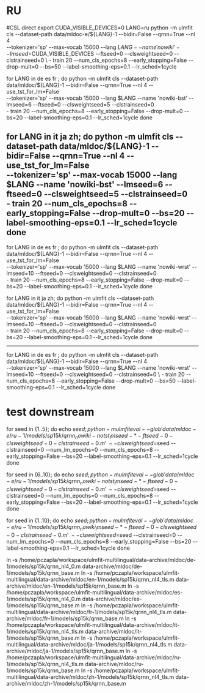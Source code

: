 # RU

#CSL direct
export CUDA_VISIBLE_DEVICES=0
LANG=ru
python -m ulmfit cls --dataset-path data/mldoc-e/${LANG}-1 --bidir=False --qrnn=True --nl 4 \
    --tokenizer='sp' --max-vocab 15000 --lang $LANG --name 'nowiki' --lmseed=$CUDA_VISIBLE_DEVICES --ftseed=0 --clsweightseed=0 --clstrainseed=0 \ 
    - train 20 --num_cls_epochs=8 --early_stopping=False --drop-mult=0 --bs=50 --label-smoothing-eps=0.1 --lr_sched=1cycle
    
    
for LANG in de es fr ; do 
 python -m ulmfit cls --dataset-path data/mldoc/${LANG}-1 --bidir=False --qrnn=True --nl 4 --use_tst_for_lm=False \
    --tokenizer='sp' --max-vocab 15000 --lang $LANG --name 'nowiki-bst' --lmseed=6 --ftseed=0 --clsweightseed=5 --clstrainseed=0 \
    - train 20 --num_cls_epochs=8 --early_stopping=False --drop-mult=0 --bs=20 --label-smoothing-eps=0.1 --lr_sched=1cycle
done
    
for LANG in it ja zh; do 
 python -m ulmfit cls --dataset-path data/mldoc/${LANG}-1 --bidir=False --qrnn=True --nl 4 --use_tst_for_lm=False \
    --tokenizer='sp' --max-vocab 15000 --lang $LANG --name 'nowiki-bst' --lmseed=6 --ftseed=0 --clsweightseed=5 --clstrainseed=0 \
    - train 20 --num_cls_epochs=8 --early_stopping=False --drop-mult=0 --bs=20 --label-smoothing-eps=0.1 --lr_sched=1cycle
done
----------------

for LANG in de es fr ; do 
 python -m ulmfit cls --dataset-path data/mldoc/${LANG}-1 --bidir=False --qrnn=True --nl 4 --use_tst_for_lm=False \
    --tokenizer='sp' --max-vocab 15000 --lang $LANG --name 'nowiki-wrst' --lmseed=10 --ftseed=0 --clsweightseed=0 --clstrainseed=0 \
    - train 20 --num_cls_epochs=8 --early_stopping=False --drop-mult=0 --bs=20 --label-smoothing-eps=0.1 --lr_sched=1cycle
done
    
for LANG in it ja zh; do 
 python -m ulmfit cls --dataset-path data/mldoc/${LANG}-1 --bidir=False --qrnn=True --nl 4 --use_tst_for_lm=False \
    --tokenizer='sp' --max-vocab 15000 --lang $LANG --name 'nowiki-wrst' --lmseed=10 --ftseed=0 --clsweightseed=0 --clstrainseed=0 \
    - train 20 --num_cls_epochs=8 --early_stopping=False --drop-mult=0 --bs=20 --label-smoothing-eps=0.1 --lr_sched=1cycle
done

--------------------



for LANG in de es fr ; do 
python -m ulmfit cls --dataset-path data/mldoc/${LANG}-1 --bidir=False --qrnn=True --nl 4 \
    --tokenizer='sp' --max-vocab 15000 --lang $LANG --name 'nowiki-wrst' --lmseed=10 --ftseed=0 --clsweightseed=0 --clstrainseed=0 \ 
    - train 20 --num_cls_epochs=8 --early_stopping=False --drop-mult=0 --bs=50 --label-smoothing-eps=0.1 --lr_sched=1cycle
done
    
    















    
    
# test downstream    
    

for seed in {1..5}; do
  echo $seed;
  python -m ulmfit eval --glob 'data/mldoc-e/ru-1/models/sp15k/qrnn_nowiki-notst_lmseed-*-ftseed-0-clsweightseed-0-clstrainseed-0.m' \
    --clsweightseed=$seed --clstrainseed=0 --num_lm_epochs=0 --num_cls_epochs=8 --early_stopping=False  --bs=20 --label-smoothing-eps=0.1 --lr_sched=1cycle 
done


for seed in {6..10}; do
  echo $seed;
  python -m ulmfit eval --glob 'data/mldoc-e/ru-1/models/sp15k/qrnn_nowiki-notst_lmseed-*-ftseed-0-clsweightseed-0-clstrainseed-0.m' \
    --clsweightseed=$seed --clstrainseed=0 --num_lm_epochs=0 --num_cls_epochs=8 --early_stopping=False  --bs=20 --label-smoothing-eps=0.1 --lr_sched=1cycle 
done


for seed in {1..10}; do
  echo $seed;
  python -m ulmfit eval --glob 'data/mldoc-e/ru-1/models/sp15k/qrnn_nowiki_lmseed-*-ftseed-0-clsweightseed-0-clstrainseed-0.m' \
    --clsweightseed=$seed --clstrainseed=0 --num_lm_epochs=0 --num_cls_epochs=8 --early_stopping=False  --bs=20 --label-smoothing-eps=0.1 --lr_sched=1cycle
done 





ln -s /home/pczapla/workspace/ulmfit-multilingual/data-archive/mldoc/de-1/models/sp15k/qrnn_nl4_0.m  data-archive/mldoc/de-1/models/sp15k/qrnn_base.m
ln -s /home/pczapla/workspace/ulmfit-multilingual/data-archive/mldoc/en-1/models/sp15k/qrnn_nl4_tls.m  data-archive/mldoc/en-1/models/sp15k/qrnn_base.m
ln -s /home/pczapla/workspace/ulmfit-multilingual/data-archive/mldoc/es-1/models/sp15k/qrnn_nl4_0.m  data-archive/mldoc/es-1/models/sp15k/qrnn_base.m
ln -s /home/pczapla/workspace/ulmfit-multilingual/data-archive/mldoc/fr-1/models/sp15k/qrnn_nl4_tls.m  data-archive/mldoc/fr-1/models/sp15k/qrnn_base.m
ln -s /home/pczapla/workspace/ulmfit-multilingual/data-archive/mldoc/it-1/models/sp15k/qrnn_nl4_tls.m  data-archive/mldoc/it-1/models/sp15k/qrnn_base.m
ln -s /home/pczapla/workspace/ulmfit-multilingual/data-archive/mldoc/ja-1/models/sp15k/qrnn_nl4_tls.m  data-archive/mldoc/ja-1/models/sp15k/qrnn_base.m
ln -s /home/pczapla/workspace/ulmfit-multilingual/data-archive/mldoc/ru-1/models/sp15k/qrnn_nl4_tls.m  data-archive/mldoc/ru-1/models/sp15k/qrnn_base.m
ln -s /home/pczapla/workspace/ulmfit-multilingual/data-archive/mldoc/zh-1/models/sp15k/qrnn_nl4_tls.m  data-archive/mldoc/zh-1/models/sp15k/qrnn_base.m




